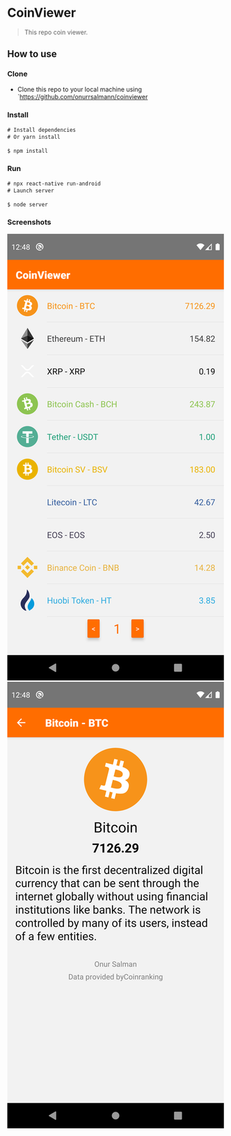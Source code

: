 # CoinViewer
> This repo coin viewer.

## How to use
### Clone
- Clone this repo to your local machine using `https://github.com/onurrsalmann/coinviewer

### Install 
```
# Install dependencies
# Or yarn install

$ npm install
```
### Run
```
# npx react-native run-android
# Launch server

$ node server
```

### Screenshots

![](ss/1.png)
![](ss/2.png)
